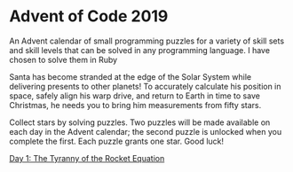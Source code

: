 # Advent of Code 2019
An Advent calendar of small programming puzzles for a variety of skill sets and skill levels that can be solved in any programming language.
I have chosen to solve them in Ruby

Santa has become stranded at the edge of the Solar System while delivering presents to other planets! To accurately calculate his position in space, safely align his warp drive, and return to Earth in time to save Christmas, he needs you to bring him measurements from fifty stars.

Collect stars by solving puzzles. Two puzzles will be made available on each day in the Advent calendar; the second puzzle is unlocked when you complete the first. Each puzzle grants one star. Good luck!

[Day 1: The Tyranny of the Rocket Equation](https://github.com/lbarber729/AdventOfCode2019/blob/master/Day1/README.md)
